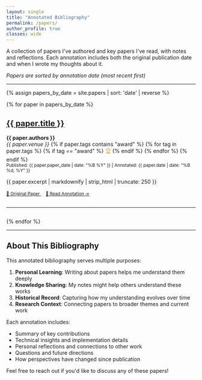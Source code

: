 ```yaml
---
layout: single
title: "Annotated Bibliography"
permalink: /papers/
author_profile: true
classes: wide
---
```


A collection of papers I've authored and key papers I've read, with notes and reflections. Each annotation includes both the original publication date and when I wrote my thoughts about it.

*Papers are sorted by annotation date (most recent first)*

---

{% assign papers_by_date = site.papers | sort: 'date' | reverse %}

{% for paper in papers_by_date %}
<article class="archive__item" itemscope itemtype="https://schema.org/CreativeWork">
  <h2 class="archive__item-title no_toc" itemprop="headline">
    <a href="{{ paper.url | relative_url }}" rel="permalink">{{ paper.title }}</a>
  </h2>
  
  <p class="page__meta">
    <strong>{{ paper.authors }}</strong><br>
    <em>{{ paper.venue }}</em>
    {% if paper.tags contains "award" %}
      {% for tag in paper.tags %}
        {% if tag == "award" %}
          <span style="color: #d4af37;">🏆</span>
        {% endif %}
      {% endfor %}
    {% endif %}
    <br>
    <small>Published: {{ paper.paper_date | date: "%B %Y" }} | Annotated: {{ paper.date | date: "%B %d, %Y" }}</small>
  </p>
  
  <p class="archive__item-excerpt" itemprop="description">
    {{ paper.excerpt | markdownify | strip_html | truncate: 250 }}
  </p>
  
  <p>
    <a href="{{ paper.paper_url }}" target="_blank" rel="noopener noreferrer">
      <small>📄 Original Paper</small>
    </a>
    &nbsp;&nbsp;
    <a href="{{ paper.url | relative_url }}">
      <small>📝 Read Annotation →</small>
    </a>
  </p>
</article>
<hr style="border: 0; border-top: 1px solid #eee; margin: 2em 0;">
{% endfor %}

---

## About This Bibliography

This annotated bibliography serves multiple purposes:

1. **Personal Learning**: Writing about papers helps me understand them deeply
2. **Knowledge Sharing**: My notes might help others understand these works
3. **Historical Record**: Capturing how my understanding evolves over time
4. **Research Context**: Connecting papers to broader themes and current work

Each annotation includes:
- Summary of key contributions
- Technical insights and implementation details  
- Personal reflections and connections to other work
- Questions and future directions
- How perspectives have changed since publication

Feel free to reach out if you'd like to discuss any of these papers!